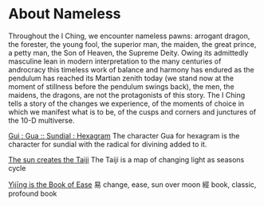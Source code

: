 # About Nameless

Throughout the I Ching, we encounter nameless pawns: arrogant dragon, the forester, the young fool, the superior man, the maiden, the great prince, a petty man, the Son of Heaven, the Supreme Deity. Owing its admittedly masculine lean in modern interpretation to the many centuries of androcracy this timeless work of balance and harmony has endured as the pendulum has reached its Martian zenith today (we stand now at the moment of stillness before the pendulum swings back), the men, the maidens, the dragons, are not the protagonists of this story. The I Ching tells a story of the changes we experience, of the moments of choice in which we manifest what is to be, of the cusps and corners and junctures of the 10-D multiverse.

[Gui : Gua :: Sundial : Hexagram](https://www.yijing.nl/origins/gui-gua/gui-gua.html)
The character Gua for hexagram is the character for sundial with the radical for divining added to it.

[The sun creates the Taiji](https://www.yijing.nl/origins/gui-gua/gui-gua-taiji.html)
The Taiji is a map of changing light as seasons cycle

[Yìjīng is the Book of Ease](https://www.chinesefortunecalendar.com/yinyang.htm)
易 change, ease, sun over moon
經 book, classic, profound book
